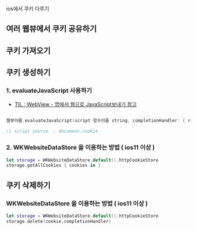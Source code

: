 
ios에서 쿠키 다루기


## 여러 웹뷰에서 쿠키 공유하기

## 쿠키 가져오기


## 쿠키 생성하기
 
### 1. evaluateJavaScript 사용하기

- [TIL : WebView - 앱에서 웹으로 JavaScript보내기 참고](https://github.com/isGeekCode/TIL/blob/main/Networking/WebView_Sending_JS.md) 

```swift

웹뷰이름.evaluateJavaScript(script 함수이름 string, completionHandler: { result , error in })

// script source  : document.cookie
```

### 2. WKWebsiteDataStore 을 이용하는 방법 ( ios11 이상 )

```swift
let storage = WKWebsiteDataStore.default().httpCookieStore
storage.getAllCookies { cookies in }
```
 

## 쿠키 삭제하기

### WKWebsiteDataStore 을 이용하는 방법 ( ios11 이상 )

```swift
let storage = WKWebsiteDataStore.default().httpCookieStore
storage.delete(cookie,completionHandler)
```

